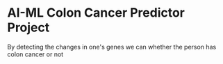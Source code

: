 # AI-ML Colon Cancer Predictor Project


By detecting the changes in one's genes we can whether the person has colon cancer or not

